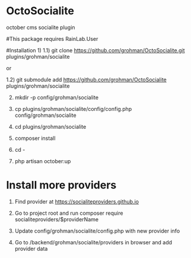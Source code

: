 # OctoSocialite
october cms socialite plugin

#This package requires RainLab.User

#Installation
1)
1.1) git clone https://github.com/grohman/OctoSocialite.git plugins/grohman/socialite

or

1.2) git submodule add https://github.com/grohman/OctoSocialite plugins/grohman/socialite

2) mkdir -p config/grohman/socialite

3) cp plugins/grohman/socialite/config/config.php config/grohman/socialite

4) cd plugins/grohman/socialite

5) composer install

6) cd -

7) php artisan october:up

# Install more providers
1) Find provider at https://socialiteproviders.github.io

2) Go to project root and run composer require socialiteproviders/$providerName

3) Update config/grohman/socialite/config.php with new provider info

4) Go to /backend/grohman/socialite/providers in browser and add provider data
